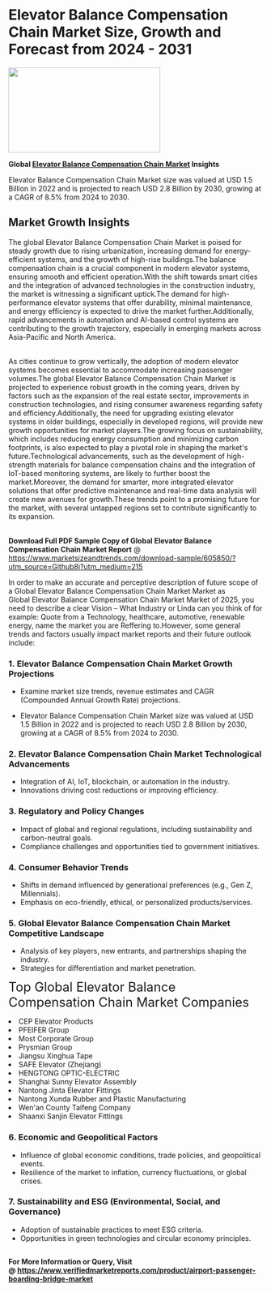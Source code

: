 <H1>Elevator Balance Compensation Chain Market Size, Growth and Forecast from 2024 - 2031</H1><img class="aligncenter size-medium wp-image-584254" src="https://thirdeyenews.in/wp-content/uploads/2024/09/Global-Market-Research-300x168.jpeg" alt="" width="300" height="168" /><p><strong>Global&nbsp;<a href="https://www.marketsizeandtrends.com/download-sample/605850/?utm_source=Github8j?utm_medium=215">Elevator Balance Compensation Chain Market</a> Insights</strong></p><p>Elevator Balance Compensation Chain Market size was valued at USD 1.5 Billion in 2022 and is projected to reach USD 2.8 Billion by 2030, growing at a CAGR of 8.5% from 2024 to 2030.</p><p><h2>Market Growth Insights</h2> <p>The global Elevator Balance Compensation Chain Market is poised for steady growth due to rising urbanization, increasing demand for energy-efficient systems, and the growth of high-rise buildings.The balance compensation chain is a crucial component in modern elevator systems, ensuring smooth and efficient operation.With the shift towards smart cities and the integration of advanced technologies in the construction industry, the market is witnessing a significant uptick.The demand for high-performance elevator systems that offer durability, minimal maintenance, and energy efficiency is expected to drive the market further.Additionally, rapid advancements in automation and AI-based control systems are contributing to the growth trajectory, especially in emerging markets across Asia-Pacific and North America.<br><br></p> <p>As cities continue to grow vertically, the adoption of modern elevator systems becomes essential to accommodate increasing passenger volumes.The global Elevator Balance Compensation Chain Market is projected to experience robust growth in the coming years, driven by factors such as the expansion of the real estate sector, improvements in construction technologies, and rising consumer awareness regarding safety and efficiency.Additionally, the need for upgrading existing elevator systems in older buildings, especially in developed regions, will provide new growth opportunities for market players.The growing focus on sustainability, which includes reducing energy consumption and minimizing carbon footprints, is also expected to play a pivotal role in shaping the market's future.Technological advancements, such as the development of high-strength materials for balance compensation chains and the integration of IoT-based monitoring systems, are likely to further boost the market.Moreover, the demand for smarter, more integrated elevator solutions that offer predictive maintenance and real-time data analysis will create new avenues for growth.These trends point to a promising future for the market, with several untapped regions set to contribute significantly to its expansion.<br><br></p><p><span class=""><strong>Download Full PDF Sample Copy of Global Elevator Balance Compensation Chain Market Report</strong> @ <a href="https://www.marketsizeandtrends.com/download-sample/605850/?utm_source=Github8j?utm_medium=215" target="_blank">https://www.marketsizeandtrends.com/download-sample/605850/?utm_source=Github8j?utm_medium=215</a></span></p><p>In order to make an accurate and perceptive description of future scope of a Global&nbsp;Elevator Balance Compensation Chain Market Market as Global&nbsp;Elevator Balance Compensation Chain Market Market of 2025, you need to describe a clear Vision &ndash; What Industry or Linda can you think of for example: Quote from a Technology, healthcare, automotive, renewable energy, name the market you are Reffering to.However, some general trends and factors usually impact market reports and their future outlook include:</p><h3>1.&nbsp;<strong>Elevator Balance Compensation Chain Market Growth Projections</strong></h3><ul><li>Examine market size trends, revenue estimates and CAGR (Compounded Annual Growth Rate) projections.</li><li><p>Elevator Balance Compensation Chain Market size was valued at USD 1.5 Billion in 2022 and is projected to reach USD 2.8 Billion by 2030, growing at a CAGR of 8.5% from 2024 to 2030.</p></li></ul><h3>2.&nbsp;<strong>Elevator Balance Compensation Chain Market Technological Advancements</strong></h3><ul><li>Integration of AI, IoT, blockchain, or automation in the industry.</li><li>Innovations driving cost reductions or improving efficiency.</li></ul><h3>3.&nbsp;<strong>Regulatory and Policy Changes</strong></h3><ul><li>Impact of global and regional regulations, including sustainability and carbon-neutral goals.</li><li>Compliance challenges and opportunities tied to government initiatives.</li></ul><h3>4.&nbsp;<strong>Consumer Behavior Trends</strong></h3><ul><li>Shifts in demand influenced by generational preferences (e.g., Gen Z, Millennials).</li><li>Emphasis on eco-friendly, ethical, or personalized products/services.</li></ul><h3>5.&nbsp;<strong>Global Elevator Balance Compensation Chain Market Competitive Landscape</strong></h3><ul><li>Analysis of key players, new entrants, and partnerships shaping the industry.</li><li>Strategies for differentiation and market penetration.</li></ul><p data-pm-slice="1 1 []"><span style="color: inherit; font-family: inherit; font-size: 25px;">Top Global Elevator Balance Compensation Chain Market Companies</span></p><div class="" data-test-id=""><p><li>CEP Elevator Products</li><li> PFEIFER Group</li><li> Most Corporate Group</li><li> Prysmian Group</li><li> Jiangsu Xinghua Tape</li><li> SAFE Elevator (Zhejiang)</li><li> HENGTONG OPTIC-ELECTRIC</li><li> Shanghai Sunny Elevator Assembly</li><li> Nantong Jinta Elevator Fittings</li><li> Nantong Xunda Rubber and Plastic Manufacturing</li><li> Wen'an County Taifeng Company</li><li> Shaanxi Sanjin Elevator Fittings</li></p></div><h3>6.&nbsp;<strong>Economic and Geopolitical Factors</strong></h3><ul><li>Influence of global economic conditions, trade policies, and geopolitical events.</li><li>Resilience of the market to inflation, currency fluctuations, or global crises.</li></ul><h3>7.&nbsp;<strong>Sustainability and ESG (Environmental, Social, and Governance)</strong></h3><ul><li>Adoption of sustainable practices to meet ESG criteria.</li><li>Opportunities in green technologies and circular economy principles.</li></ul><h2><strong style="font-size: 14px;">For More Information or Query, Visit @&nbsp;</strong><a style="background-color: #ffffff; font-size: 14px;" href="https://www.marketsizeandtrends.com/report/elevator-balance-compensation-chain-market/" target="_blank">https://www.verifiedmarketreports.com/product/airport-passenger-boarding-bridge-market</a></h2>